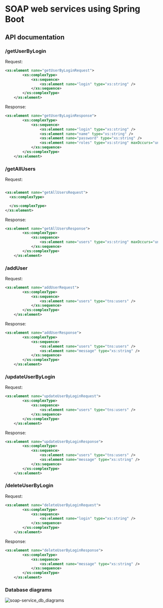 # SOAP web services using Spring Boot

## API documentation
### /getUserByLogin
Request:
```xml  
<xs:element name="getUserByLoginRequest">
        <xs:complexType>
            <xs:sequence>
                <xs:element name="login" type="xs:string" />
            </xs:sequence>
        </xs:complexType>
    </xs:element>
```   
Response:
```xml  
<xs:element name="getUserByLoginResponse">
        <xs:complexType>
            <xs:sequence>
                <xs:element name="login" type="xs:string" />
                <xs:element name="name" type="xs:string" />
                <xs:element name="password" type="xs:string" />
                <xs:element name="roles" type="xs:string" maxOccurs="unbounded"/>
            </xs:sequence>
        </xs:complexType>
    </xs:element>
```   
### /getAllUsers
Request:
```xml

<xs:element name="getAllUsersRequest">
  <xs:complexType>

  </xs:complexType>
</xs:element>
```   
Response:
```xml  
<xs:element name="getAllUsersResponse">
        <xs:complexType>
            <xs:sequence>
                <xs:element name="users" type="xs:string" maxOccurs="unbounded" />
            </xs:sequence>
        </xs:complexType>
    </xs:element>
```  

### /addUser
Request:
```xml  
<xs:element name="addUserRequest">
        <xs:complexType>
            <xs:sequence>
                <xs:element name="users" type="tns:users" />
            </xs:sequence>
        </xs:complexType>
    </xs:element>
```  
Response:
```xml  
<xs:element name="addUserResponse">
        <xs:complexType>
            <xs:sequence>
                <xs:element name="users" type="tns:users" />
                <xs:element name="message" type="xs:string" />
            </xs:sequence>
        </xs:complexType>
    </xs:element>
```  

### /updateUserByLogin
Request:
```xml  
<xs:element name="updateUserByLoginRequest">
        <xs:complexType>
            <xs:sequence>
                <xs:element name="users" type="tns:users" />
            </xs:sequence>
        </xs:complexType>
    </xs:element>
```  
Response:
```xml  
<xs:element name="updateUserByLoginResponse">
        <xs:complexType>
            <xs:sequence>
                <xs:element name="users" type="tns:users" />
                <xs:element name="message" type="xs:string" />
            </xs:sequence>
        </xs:complexType>
    </xs:element>
```  
### /deleteUserByLogin
Request:
```xml  
<xs:element name="deleteUserByLoginRequest">
        <xs:complexType>
            <xs:sequence>
                <xs:element name="login" type="xs:string" />
            </xs:sequence>
        </xs:complexType>
    </xs:element>
```  
Response:
```xml  
<xs:element name="deleteUserByLoginResponse">
        <xs:complexType>
            <xs:sequence>
                <xs:element name="message" type="xs:string" />
            </xs:sequence>
        </xs:complexType>
    </xs:element>
```  
### Database diagrams
<img src="https://i.ibb.co/fQDRPBY/2022-07-04-01-18-34.png" alt="soap-service_db_diagrams">
